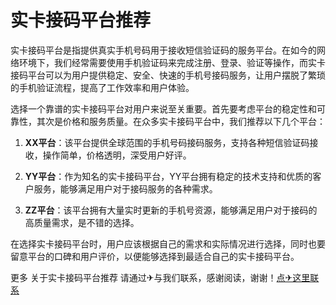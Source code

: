 # 实卡接码平台推荐

实卡接码平台是指提供真实手机号码用于接收短信验证码的服务平台。在如今的网络环境下，我们经常需要使用手机验证码来完成注册、登录、验证等操作，而实卡接码平台可以为用户提供稳定、安全、快速的手机号接码服务，让用户摆脱了繁琐的手机验证流程，提高了工作效率和用户体验。

选择一个靠谱的实卡接码平台对用户来说至关重要。首先要考虑平台的稳定性和可靠性，其次是价格和服务质量。在众多实卡接码平台中，我们推荐以下几个平台：

1. **XX平台**：该平台提供全球范围的手机号码接码服务，支持各种短信验证码接收，操作简单，价格透明，深受用户好评。

2. **YY平台**：作为知名的实卡接码平台，YY平台拥有稳定的技术支持和优质的客户服务，能够满足用户对于接码服务的各种需求。

3. **ZZ平台**：该平台拥有大量实时更新的手机号资源，能够满足用户对于接码的高质量需求，是不错的选择。

在选择实卡接码平台时，用户应该根据自己的需求和实际情况进行选择，同时也要留意平台的口碑和用户评价，以便能够选择到最适合自己的实卡接码平台。

更多 关于实卡接码平台推荐 请通过✈与我们联系，感谢阅读，谢谢！[点✈这里联系](https://b.k02.cc)